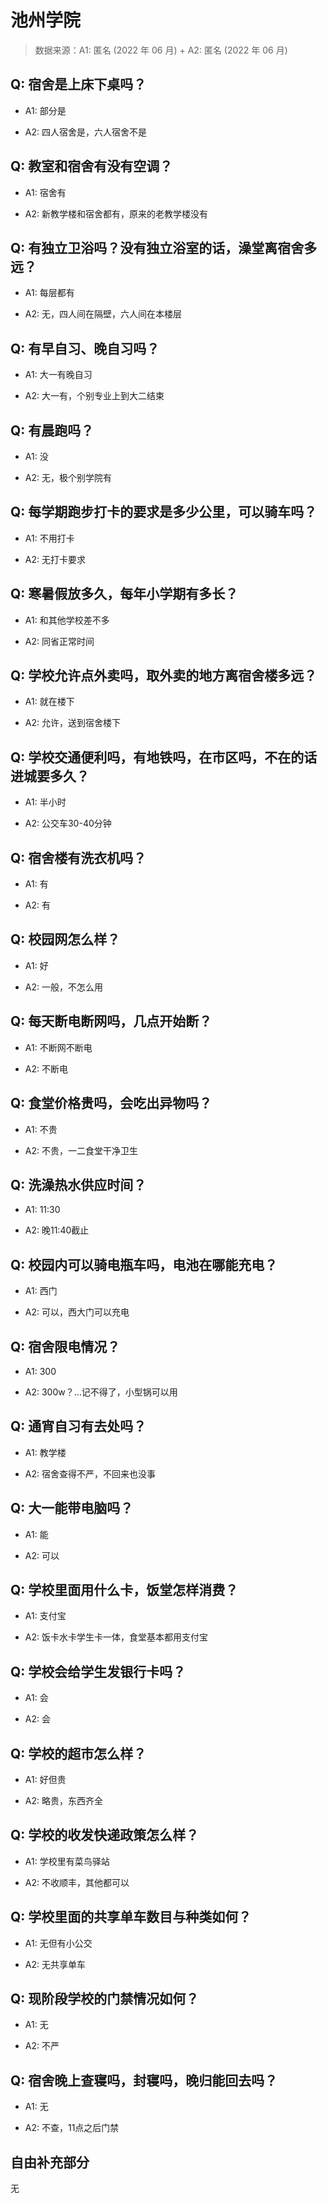 # 池州学院

> 数据来源：A1: 匿名 (2022 年 06 月) + A2: 匿名 (2022 年 06 月)

## Q: 宿舍是上床下桌吗？

- A1: 部分是

- A2: 四人宿舍是，六人宿舍不是

## Q: 教室和宿舍有没有空调？

- A1: 宿舍有

- A2: 新教学楼和宿舍都有，原来的老教学楼没有

## Q: 有独立卫浴吗？没有独立浴室的话，澡堂离宿舍多远？

- A1: 每层都有

- A2: 无，四人间在隔壁，六人间在本楼层

## Q: 有早自习、晚自习吗？

- A1: 大一有晚自习

- A2: 大一有，个别专业上到大二结束

## Q: 有晨跑吗？

- A1: 没

- A2: 无，极个别学院有

## Q: 每学期跑步打卡的要求是多少公里，可以骑车吗？

- A1: 不用打卡

- A2: 无打卡要求

## Q: 寒暑假放多久，每年小学期有多长？

- A1: 和其他学校差不多

- A2: 同省正常时间

## Q: 学校允许点外卖吗，取外卖的地方离宿舍楼多远？

- A1: 就在楼下

- A2: 允许，送到宿舍楼下

## Q: 学校交通便利吗，有地铁吗，在市区吗，不在的话进城要多久？

- A1: 半小时

- A2: 公交车30-40分钟

## Q: 宿舍楼有洗衣机吗？

- A1: 有

- A2: 有

## Q: 校园网怎么样？

- A1: 好

- A2: 一般，不怎么用

## Q: 每天断电断网吗，几点开始断？

- A1: 不断网不断电

- A2: 不断电

## Q: 食堂价格贵吗，会吃出异物吗？

- A1: 不贵

- A2: 不贵，一二食堂干净卫生

## Q: 洗澡热水供应时间？

- A1: 11:30

- A2: 晚11:40截止

## Q: 校园内可以骑电瓶车吗，电池在哪能充电？

- A1: 西门

- A2: 可以，西大门可以充电

## Q: 宿舍限电情况？

- A1: 300

- A2: 300w？…记不得了，小型锅可以用

## Q: 通宵自习有去处吗？

- A1: 教学楼

- A2: 宿舍查得不严，不回来也没事

## Q: 大一能带电脑吗？

- A1: 能

- A2: 可以

## Q: 学校里面用什么卡，饭堂怎样消费？

- A1: 支付宝

- A2: 饭卡水卡学生卡一体，食堂基本都用支付宝

## Q: 学校会给学生发银行卡吗？

- A1: 会

- A2: 会

## Q: 学校的超市怎么样？

- A1: 好但贵

- A2: 略贵，东西齐全

## Q: 学校的收发快递政策怎么样？

- A1: 学校里有菜鸟驿站

- A2: 不收顺丰，其他都可以

## Q: 学校里面的共享单车数目与种类如何？

- A1: 无但有小公交

- A2: 无共享单车

## Q: 现阶段学校的门禁情况如何？

- A1: 无

- A2: 不严

## Q: 宿舍晚上查寝吗，封寝吗，晚归能回去吗？

- A1: 无

- A2: 不查，11点之后门禁

## 自由补充部分

无